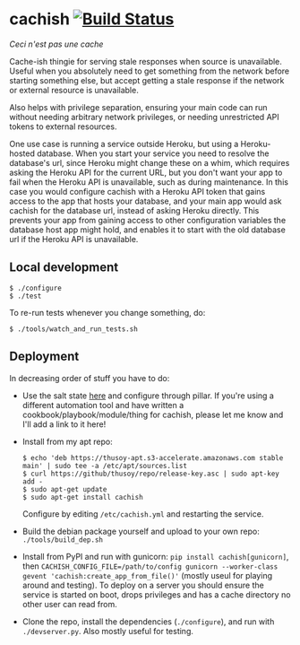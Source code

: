 # cachish [![Build Status](https://travis-ci.org/thusoy/cachish.svg?branch=master)](https://travis-ci.org/thusoy/cachish)

*Ceci n'est pas une cache*

Cache-ish thingie for serving stale responses when source is unavailable. Useful when you absolutely need to get something from the network before starting something else, but accept getting a stale response if the network or external resource is unavailable.

Also helps with privilege separation, ensuring your main code can run without needing arbitrary network privileges, or needing unrestricted API tokens to external resources.

One use case is running a service outside Heroku, but using a Heroku-hosted database. When you start your service you need to resolve the database's url, since Heroku might change these on a whim, which requires asking the Heroku API for the current URL, but you don't want your app to fail when the Heroku API is unavailable, such as during maintenance. In this case you would configure cachish with a Heroku API token that gains access to the app that hosts your database, and your main app would ask cachish for the database url, instead of asking Heroku directly. This prevents your app from gaining access to other configuration variables the database host app might hold, and enables it to start with the old database url if the Heroku API is unavailable.


Local development
-----------------

    $ ./configure
    $ ./test

To re-run tests whenever you change something, do:

    $ ./tools/watch_and_run_tests.sh


Deployment
----------

In decreasing order of stuff you have to do:

* Use the salt state [here](https://github.com/thusoy/salt-states/salt/cachish)
  and configure through pillar. If you're using a different automation tool and
  have written a cookbook/playbook/module/thing for cachish, please let me know
  and I'll add a link to it here!

* Install from my apt repo:
  ```
  $ echo 'deb https://thusoy-apt.s3-accelerate.amazonaws.com stable main' | sudo tee -a /etc/apt/sources.list
  $ curl https://github/thusoy/repo/release-key.asc | sudo apt-key add -
  $ sudo apt-get update
  $ sudo apt-get install cachish
  ```
  Configure by editing `/etc/cachish.yml` and restarting the service.

* Build the debian package yourself and upload to your own repo:
  `./tools/build_dep.sh`
* Install from PyPI and run with gunicorn: `pip install cachish[gunicorn]`,
  then `CACHISH_CONFIG_FILE=/path/to/config gunicorn --worker-class gevent 'cachish:create_app_from_file()'`
  (mostly useul for playing around and testing). To deploy on a server you
  should ensure the service is started on boot, drops privileges and has a cache
  directory no other user can read from.
* Clone the repo, install the dependencies (`./configure`), and run
  with `./devserver.py`. Also mostly useful for testing.
